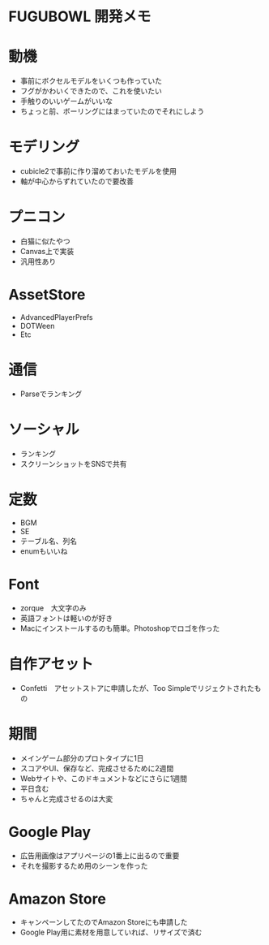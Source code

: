# FUGUBOWL 開発メモ

# 動機
* 事前にボクセルモデルをいくつも作っていた
* フグがかわいくできたので、これを使いたい
* 手触りのいいゲームがいいな
* ちょっと前、ボーリングにはまっていたのでそれにしよう

# モデリング
* cubicle2で事前に作り溜めておいたモデルを使用
* 軸が中心からずれていたので要改善

# プニコン
* 白猫に似たやつ
* Canvas上で実装
* 汎用性あり

# AssetStore

* AdvancedPlayerPrefs 
* DOTWeen
* Etc

# 通信
* Parseでランキング

# ソーシャル
* ランキング
* スクリーンショットをSNSで共有


# 定数
* BGM
* SE
* テーブル名、列名
* enumもいいね

# Font

* zorque　大文字のみ
* 英語フォントは軽いのが好き
* Macにインストールするのも簡単。Photoshopでロゴを作った

# 自作アセット

* Confetti　アセットストアに申請したが、Too Simpleでリジェクトされたもの


# 期間
* メインゲーム部分のプロトタイプに1日
* スコアやUI、保存など、完成させるために2週間
* Webサイトや、このドキュメントなどにさらに1週間
* 平日含む
* ちゃんと完成させるのは大変

# Google Play

* 広告用画像はアプリページの1番上に出るので重要
* それを撮影するため用のシーンを作った

# Amazon Store

* キャンペーンしてたのでAmazon Storeにも申請した
* Google Play用に素材を用意していれば、リサイズで済む